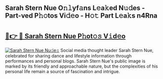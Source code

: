 ## Sarah Stern Nue O𝚗𝚕yf𝚊ns L𝚎a𝚔ed N𝚞𝚍es - Part-ved P𝚑𝚘tos Vi𝚍𝚎o - H𝚘𝚝 Part L𝚎a𝚔s n4Rna

# <h2><a href="http://kfa12tp.oniu.top/?m=Sarah+Stern+Nue">🔗👉 🔴 Sarah Stern Nue P𝚑ot𝚘𝚜 V𝚒d𝚎o</a></h2>

[![Sarah Stern Nue Nu𝚍e𝚜](https://i.imgur.com/0qMVB7G.gif)](http://kfa12tp.oniu.top/?m=Sarah+Stern+Nue)
Social media thought leader Sarah Stern Nue, celebrated for sharing dance and lifestyle information through performances and personal blogs. Sarah Stern Nue's public image is marked by its friendly and approachable nature, but the complexities of his personal life remain a source of fascination and intrigue.  
